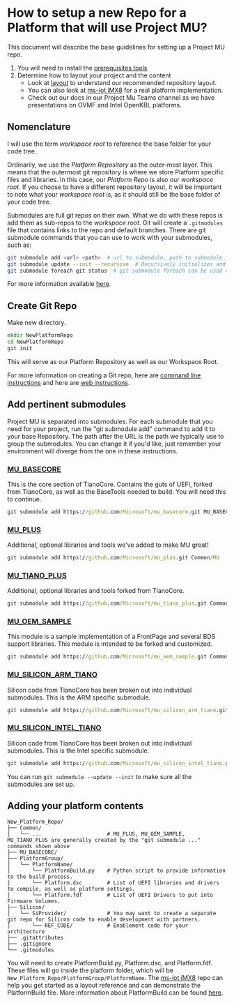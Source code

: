# How to setup a new Repo for a Platform that will use Project MU?

This document will describe the base guidelines for setting up a Project MU repo.

1. You will need to install the [prerequisites tools](../CodeDevelopment/prerequisites.md)
2. Determine how to layout your project and the content
     * Look at [layout](../WhatAndWhy/layout.md) to understand our recommended repository layout.
     * You can also look at [ms-iot iMX8](https://github.com/ms-iot/MU_PLATFORM_NXP) for a real platform implementation.
     * Check out our docs in our Project Mu Teams channel as we have presentations on OVMF and Intel OpenKBL platforms.

## Nomenclature

I will use the term *workspace root* to reference the base folder for your code tree.

Ordinarily, we use the *Platform Repository* as the outer-most layer. This means that the outermost git repository is where we store Platform specific files and libraries. In this case, our *Platform Repo* is also our *workspace root*. If you choose to have a different repository layout, it will be important to note what your *workspace root* is, as it should still be the base folder of your code tree.

Submodules are full git repos on their own. What we do with these repos is add them as sub-repos to the *workspace root*. Git will create a `.gitmodules` file that contains links to the repo and default branches. There are git submodule commands that you can use to work with your submodules, such as:
```bash
git submodule add <url> <path>  # url to submodule, path to submodule installation
git submodule update --init --recursive  # Recursively initializes and updates all submodules.
git submodule foreach git status  # git submodule foreach can be used to run a command in each submodule. git status is just an example.
```
For more information available [here](https://git-scm.com/book/en/v2/Git-Tools-Submodules).

## Create Git Repo

Make new directory.
```cmd
mkdir NewPlatformRepo
cd NewPlatformRepo
git init
```

This will serve as our Platform Repository as well as our Workspace Root.

For more information on creating a Git repo, here are [command line instructions](https://kbroman.org/github_tutorial/pages/init.html) and here are [web instructions](https://help.github.com/en/articles/create-a-repo).

## Add pertinent submodules

Project MU is separated into submodules. For each submodule that you need for your project, run the "git submodule add" command to add it to your base Repository. The path after the URL is the path we typically use to group the submodules. You can change it if you'd like, just remember your environment will diverge from the one in these instructions.

### [MU_BASECORE](https://github.com/Microsoft/mu_basecore.git)

This is the core section of TianoCore. Contains the guts of UEFI, forked from TianoCore, as well as the BaseTools needed to build. You will need this to continue.

```cmd
git submodule add https://github.com/Microsoft/mu_basecore.git MU_BASECORE
```

### [MU_PLUS](https://github.com/Microsoft/mu_plus.git)

Additional, optional libraries and tools we've added to make MU great!

```cmd
git submodule add https://github.com/Microsoft/mu_plus.git Common/MU
```

### [MU_TIANO_PLUS](https://github.com/Microsoft/mu_tiano_plus.git)

Additional, optional libraries and tools forked from TianoCore.

```cmd
git submodule add https://github.com/Microsoft/mu_tiano_plus.git Common/TIANO
```

### [MU_OEM_SAMPLE](https://github.com/Microsoft/mu_oem_sample.git)

This module is a sample implementation of a FrontPage and several BDS support libraries. This module is intended to be forked and customized.

```cmd
git submodule add https://github.com/Microsoft/mu_oem_sample.git Common/MU_OEM_SAMPLE
```

### [MU_SILICON_ARM_TIANO](https://github.com/Microsoft/mu_silicon_arm_tiano.git)

Silicon code from TianoCore has been broken out into individual submodules. This is the ARM specific submodule.

```cmd
git submodule add https://github.com/Microsoft/mu_silicon_arm_tiano.git Silicon/ARM/TIANO
```

### [MU_SILICON_INTEL_TIANO](https://github.com/Microsoft/mu_silicon_intel_tiano.git)

Silicon code from TianoCore has been broken out into individual submodules. This is the Intel specific submodule.

```cmd
git submodule add https://github.com/Microsoft/mu_silicon_intel_tiano.git Silicon/INTEL/TIANO
```

You can run `git submodule --update --init` to make sure all the submodules are set up.

## Adding your platform contents

```
New_Platform_Repo/
├── Common/
│   └── ...                     # MU_PLUS, MU_OEM_SAMPLE, MU_TIANO_PLUS are generally created by the "git submodule ..." commands shown above
├── MU_BASECORE/
├── PlatformGroup/
│   └── PlatformName/
│       └── PlatformBuild.py    # Python script to provide information to the build process.
│       └── Platform.dsc        # List of UEFI libraries and drivers to compile, as well as platform settings.
│       └── Platform.fdf        # List of UEFI Drivers to put into Firmware Volumes.
├── Silicon/
│   └── SiProvider/             # You may want to create a separate git repo for Silicon code to enable development with partners.
│       └── REF_CODE/           # Enablement code for your architecture
├── .gitattributes
├── .gitignore
└── .gitmodules
```

You will need to create PlatformBuild.py, Platform.dsc, and Platform.fdf. These files will go inside the platform folder, which will be `New_Platform_Repo/PlatformGroup/PlatformName`. The [ms-iot iMX8](https://github.com/ms-iot/MU_PLATFORM_NXP) repo can help you get started as a layout reference and can demonstrate the PlatformBuild file. More information about PlatformBuild can be found [here](../CodeDevelopment/compile/).
